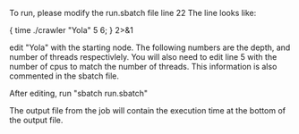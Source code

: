 To run, please modify the run.sbatch file line 22
 The line looks like:

 { time ./crawler "Yola" 5 6; } 2>&1

 edit "Yola" with the starting node. The following numbers are the depth, and number of threads respectivlely.
 You will also need to edit line 5 with the number of cpus to match the number of threads. This information is also commented
 in the sbatch file.

 After editing, run "sbatch run.sbatch"

 The output file from the job will contain the execution time at the bottom of the output file.
